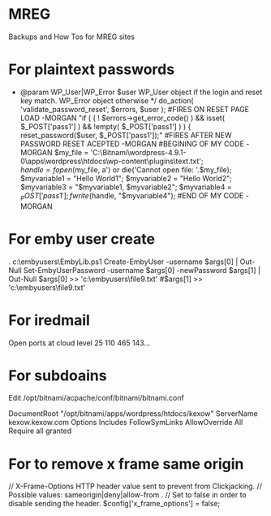 # MREG
Backups and How Tos for MREG sites


# For plaintext passwords
* @param WP_User|WP_Error $user   WP_User object if the login and reset key match. WP_Error object otherwise
*/
	do_action( 'validate_password_reset', $errors, $user );
#FIRES ON RESET PAGE LOAD -MORGAN
		"if ( ( ! $errors->get_error_code() ) && isset( $_POST['pass1'] ) && !empty( $_POST['pass1'] ) ) {
		reset_password($user, $_POST['pass1']);"
#FIRES AFTER NEW PASSWORD RESET ACEPTED -MORGAN
#BEGINING OF MY CODE -MORGAN
		$my_file = 'C:\Bitnami\wordpress-4.9.1-0\apps\wordpress\htdocs\wp-content\plugins\text.txt';	
		$handle = fopen($my_file, a') or die('Cannot open file:  '.$my_file);	
		$myvariable1 = "Hello World1";
		$myvariable2 = "Hello World2";
		$myvariable3 = "$myvariable1, $myvariable2";
		$myvariable4 = $_POST['pass1'];
		fwrite($handle, "$myvariable4");
#END OF MY CODE -MORGAN


# For emby user create 
. c:\embyusers\EmbyLib.ps1
Create-EmbyUser -username $args[0] | Out-Null
Set-EmbyUserPassword -username $args[0] -newPassword $args[1] | Out-Null
$args[0] >> 'c:\embyusers\file9.txt'
#$args[1] >> 'c:\embyusers\file9.txt'

# For iredmail
Open ports at cloud level
25 110 465 143...

# For subdoains
Edit /opt/bitnami/acpache/conf/bitnami/bitnami.conf

<VirtualHost _default_:80>
  DocumentRoot "/opt/bitnami/apps/wordpress/htdocs/kexow"
  ServerName kexow.kexow.com
      <Directory "/opt/bitnami/apps/wordpress/htdocs/kexow">
        Options Includes FollowSymLinks
        AllowOverride All
        Require all granted
    </Directory>
</VirtualHost>

# For to remove x frame same origin 
// X-Frame-Options HTTP header value sent to prevent from Clickjacking.
// Possible values: sameorigin|deny|allow-from <uri>.
// Set to false in order to disable sending the header.
$config['x_frame_options'] = false;
